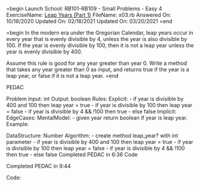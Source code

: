 =begin
Launch School: RB101-RB109 - Small Problems - Easy 4
ExerciseName: [Leap Years (Part 1)](https://launchschool.com/exercises/f44b8f8b)
FileName: x03.rb
Answered On: 10/18/2020
Updated On: 02/18/2021
Updated On: 03/20/2021
=end

=begin
In the modern era under the Gregorian Calendar, leap years occur in every year 
that is evenly divisible by 4, unless the year is also divisible by 100. If the 
year is evenly divisible by 100, then it is not a leap year unless the year is 
evenly divisible by 400.

Assume this rule is good for any year greater than year 0. Write a method that 
takes any year greater than 0 as input, and returns true if the year is a leap 
year, or false if it is not a leap year.
=end

PEDAC

Problem
  Input: int
  Output: boolean
  Rules:
    Explicit:
      - if year is divisible by 400 and 100 then leap year = true
      - if year is divisible by 100 then  leap year = false
      - if year is divisible by 4 && !100 then true
      - else false
    Implicit:
    EdgeCases:
   MentalModel: 
    - given year return boolean if year is leap year.
Example:
  
DataStructure:
  Number
Algorithm:
    - create method leap_year? with int parameter
    - if year is divisible by 400 and 100 then leap year = true
    - if year is divisible by 100 then  leap year = false
    - if year is divisible by 4 && !100 then true
    - else false
 Completed PEDAC in 6:36
Code

Completed PEDAC in 9:44
  
Code:
